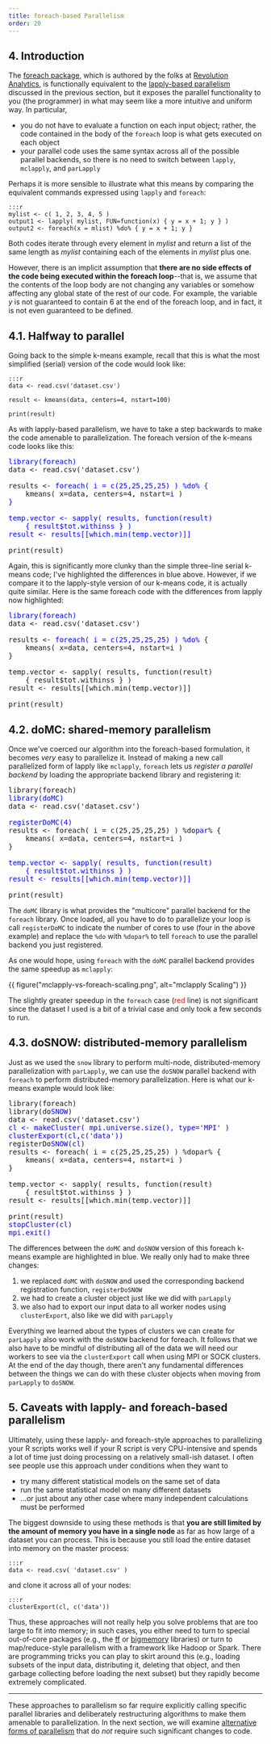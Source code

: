 ```yaml
---
title: foreach-based Parallelism
order: 20
---
```


## 4. Introduction

The [foreach package][foreach cran page], which is authored by the folks at 
[Revolution Analytics][revolution analytics foreach whitepaper], is
functionally equivalent to the [lapply-based parallelism](lapply-parallelism.html)
discussed in the previous section, but it exposes the parallel functionality to
you (the programmer) in what may seem like a more intuitive and uniform way.  In
particular,

* you do not have to evaluate a function on each input object; rather, the code
  contained in the body of the <code>foreach</code> loop is what gets executed
  on each object
* your parallel code uses the same syntax across all of the possible parallel
  backends, so there is no need to switch between <code>lapply</code>,
  <code>mclapply</code>, and <code>parLapply</code>

Perhaps it is more sensible to illustrate what this means by comparing the
equivalent commands expressed using <code>lapply</code> and 
<code>foreach</code>:

    :::r
    mylist <- c( 1, 2, 3, 4, 5 )
    output1 <- lapply( mylist, FUN=function(x) { y = x + 1; y } )
    output2 <- foreach(x = mlist) %do% { y = x + 1; y }

Both codes iterate through every element in <var>mylist</var> and return a
list of the same length as <var>mylist</var> containing each of the elements
in <var>mylist</var> plus one.

However, there is an implicit assumption that **there are no side 
effects of the code being executed within the foreach loop**--that is, 
we assume that the contents of the loop body are not changing any variables
or somehow affecting any global state of the rest of our code.  For example,
the variable <var>y</var> is not guaranteed to contain 6 at the end of the 
foreach loop, and in fact, it is not even guaranteed to be defined.

## 4.1. Halfway to parallel

Going back to the simple k-means example, recall that this is what the most
simplified (serial) version of the code would look like:

    :::r
    data <- read.csv('dataset.csv')

    result <- kmeans(data, centers=4, nstart=100)

    print(result)

As with lapply-based parallelism, we have to take a step backwards to make
the code amenable to parallelization.  The foreach version of the k-means code
looks like this:

<pre>
<span style='color:blue'>library(foreach)</span>
data &lt;- read.csv('dataset.csv')

results &lt;- <span style='color:blue'>foreach( i = c(25,25,25,25) ) %do% {</span>
    kmeans( x=data, centers=4, nstart=<span style='color:blue'>i</span> )
<span style='color:blue'>}</span>

<span style='color:blue'>temp.vector &lt;- sapply( results, function(result)</span>
<span style='color:blue'>    { result$tot.withinss } )</span>
<span style='color:blue'>result &lt;- results[[which.min(temp.vector)]]</span>

print(result)
</pre>

Again, this is significantly more clunky than the simple three-line serial
k-means code; I've highlighted the differences in blue above.  However, if we
compare it to the lapply-style version of our k-means code, it is actually quite
similar.  Here is the same foreach code with the differences from lapply now
highlighted:

<pre>
<span style='color:blue'>library(foreach)</span>
data &lt;- read.csv('dataset.csv')

results &lt;- <span style='color:blue'>foreach( i = c(25,25,25,25) ) %do% </span>{
    kmeans( x=data, centers=4, nstart=i )
}

temp.vector &lt;- sapply( results, function(result)
    { result$tot.withinss } )
result &lt;- results[[which.min(temp.vector)]]

print(result)
</pre>

## 4.2. doMC: shared-memory parallelism

Once we've coerced our algorithm into the foreach-based formulation, it
becomes _very_ easy to parallelize it.  Instead of making a new call
parallelized form of lapply like <code>mclapply</code>, <code>foreach</code>
lets us _register a parallel backend_ by loading the appropriate backend
library and registering it:

<pre>
library(foreach)
<span style='color:blue'>library(doMC)</span>
data &lt;- read.csv('dataset.csv')

<span style='color:blue'>registerDoMC(4)</span>
results &lt;- foreach( i = c(25,25,25,25) ) %do<span style='color:blue'>par</span>% {
    kmeans( x=data, centers=4, nstart=i )
}

<span style='color:blue'>temp.vector &lt;- sapply( results, function(result)</span>
<span style='color:blue'>    { result$tot.withinss } )</span>
<span style='color:blue'>result &lt;- results[[which.min(temp.vector)]]</span>

print(result)
</pre>

The <code>doMC</code> library is what provides the "multicore" parallel 
backend for the <code>foreach</code> library.  Once loaded, all you have to do
to parallelize your loop is call <code>registerDoMC</code> to indicate the 
number of cores to use (four in the above example) and replace the <code>%do</code>
with <code>%dopar%</code> to tell <code>foreach</code> to use the parallel 
backend you just registered.

As one would hope, using <code>foreach</code> with the <code>doMC</code>
parallel backend provides the same speedup as <code>mclapply</code>:

{{ figure("mclapply-vs-foreach-scaling.png", alt="mclapply Scaling") }}

The slightly greater speedup in the <code>foreach</code> case (<span 
style="color:red">red</span> line) is not significant since the dataset I used 
is a bit of a trivial case and only took a few seconds to run.

## 4.3. doSNOW: distributed-memory parallelism

Just as we used the <code>snow</code> library to perform multi-node, 
distributed-memory parallelization with <code>parLapply</code>, we can use the
<code>doSNOW</code> parallel backend with <code>foreach</code> to perform
distributed-memory parallelization.  Here is what our k-means example would look
like:

<pre>
library(foreach)
library(do<span style='color:blue'>SNOW</span>)
data &lt;- read.csv('dataset.csv')
<span style='color:blue'>cl &lt;- makeCluster( mpi.universe.size(), type='MPI' )</span>
<span style='color:blue'>clusterExport(cl,c('data'))</span>
registerDo<span style='color:blue'>SNOW</span>(<span style='color:blue'>cl</span>)
results &lt;- foreach( i = c(25,25,25,25) ) %dopar% {
    kmeans( x=data, centers=4, nstart=i )
}

temp.vector &lt;- sapply( results, function(result) 
    { result$tot.withinss } )
result &lt;- results[[which.min(temp.vector)]]

print(result)
<span style='color:blue'>stopCluster(cl)</span>
<span style='color:blue'>mpi.exit()</span>
</pre>

The differences between the <code>doMC</code> and <code>doSNOW</code> version
of this foreach k-means example are highlighted in blue.  We really only had to 
make three changes:

1. we replaced <code>doMC</code> with <code>doSNOW</code> and used the
   corresponding backend registration function, <code>registerDoSNOW</code>
2. we had to create a cluster object just like we did with
   <code>parLapply</code>
3. we also had to export our input data to all worker nodes using
   <code>clusterExport</code>, also like we did with <code>parLapply</code>

Everything we learned about the types of clusters we can create for 
<code>parLapply</code> also work with the <code>doSNOW</code> backend for
foreach.  It follows that we also have to be mindful of distributing all of 
the data we will need our workers to see via the <code>clusterExport</code> 
call when using MPI or SOCK clusters.  At the end of the day though, there 
aren't any fundamental differences between the things we can do with these 
cluster objects when moving from <code>parLapply</code> to <code>doSNOW</code>.

## 5. Caveats with lapply- and foreach-based parallelism

Ultimately, using these lapply- and foreach-style approaches to 
parallelizing your R scripts works well if your R script is very CPU-intensive 
and spends a lot of time just doing processing on a relatively small-ish 
dataset.  I often see people use this approach under conditions when they want 
to

* try many different statistical models on the same set of data
* run the same statistical model on many different datasets
* ...or just about any other case where many independent calculations must be performed

The biggest downside to using these methods is that **you are still limited by
the amount of memory you have in a single node** as far as how large of a
dataset you can process.  This is because you still load the entire dataset
into memory on the master process:

    :::r
    data <- read.csv( 'dataset.csv' )

and clone it across all of your nodes:

    :::r
    clusterExport(cl, c('data'))

Thus, these approaches will not really help you solve problems that are too
large to fit into memory; in such cases, you either need to turn to special
out-of-core packages (e.g., the [ff][ff cran page] or
[bigmemory][bigmemory cran page] libraries) or turn to map/reduce-style
parallelism with a framework like Hadoop or Spark.  There are programming
tricks you can play to skirt around this (e.g., loading subsets of the input
data, distributing it, deleting that object, and then garbage collecting
before loading the next subset) but they rapidly become extremely complicated.

<hr>

These approaches to parallelism so far require explicitly calling specific
parallel libraries and deliberately restructuring algorithms to make them
amenable to parallelization.  In the next section, we will examine 
[alternative forms of parallelism](alternative-parallelism.html) that do _not_
require such significant changes to code.

<!-- references -->
[my parallel r github repository]: https://github.com/glennklockwood/paraR/tree/master/kmeans
[running r on hpc clusters]: on-hpc.html
[whats killing cloud interconnect performance]: http://glennklockwood.blogspot.com/2013/06/whats-killing-cloud-interconnect.html
[foreach cran page]: http://cran.r-project.org/web/packages/foreach/index.html
[revolution analytics foreach whitepaper]: http://www.revolutionanalytics.com/whitepaper/using-foreach-package-r-combine-iterators-and-other-functions
[ff cran page]: http://cran.r-project.org/web/packages/ff/index.html
[bigmemory cran page]: http://cran.r-project.org/web/packages/bigmemory/index.html

